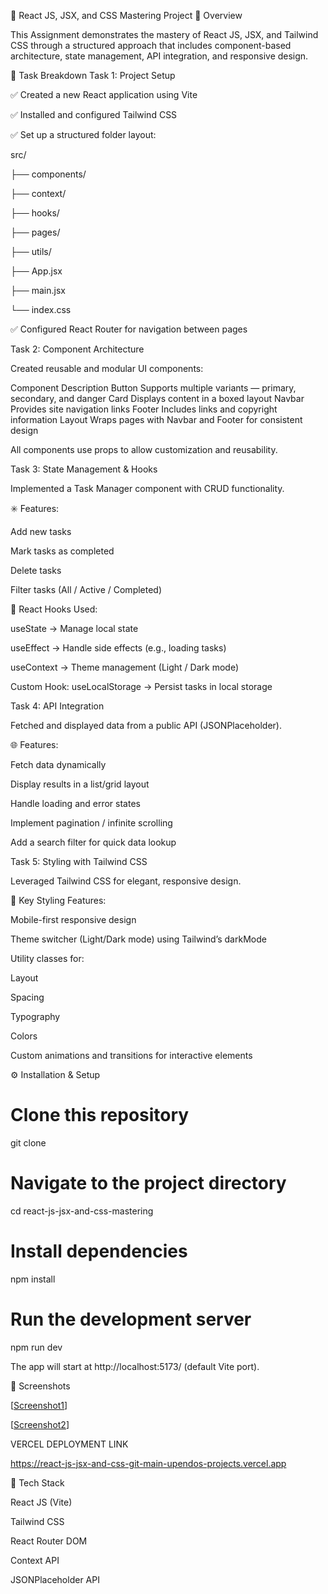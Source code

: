 🧩 React JS, JSX, and CSS Mastering Project
📘 Overview

This Assignment demonstrates the mastery of React JS, JSX, and Tailwind CSS through a structured approach that includes component-based architecture, state management, API integration, and responsive design.

🚀 Task Breakdown
Task 1: Project Setup

✅ Created a new React application using Vite

✅ Installed and configured Tailwind CSS

✅ Set up a structured folder layout:

src/


├── components/


├── context/


├── hooks/


├── pages/


├── utils/


├── App.jsx


├── main.jsx


└── index.css


✅ Configured React Router for navigation between pages

Task 2: Component Architecture

Created reusable and modular UI components:

Component	Description
Button	Supports multiple variants — primary, secondary, and danger
Card	Displays content in a boxed layout
Navbar	Provides site navigation links
Footer	Includes links and copyright information
Layout	Wraps pages with Navbar and Footer for consistent design

All components use props to allow customization and reusability.

Task 3: State Management & Hooks

Implemented a Task Manager component with CRUD functionality.

✳️ Features:

Add new tasks

Mark tasks as completed

Delete tasks

Filter tasks (All / Active / Completed)

🧠 React Hooks Used:

useState → Manage local state

useEffect → Handle side effects (e.g., loading tasks)

useContext → Theme management (Light / Dark mode)

Custom Hook: useLocalStorage → Persist tasks in local storage

Task 4: API Integration

Fetched and displayed data from a public API (JSONPlaceholder).

🌐 Features:

Fetch data dynamically

Display results in a list/grid layout

Handle loading and error states

Implement pagination / infinite scrolling

Add a search filter for quick data lookup

Task 5: Styling with Tailwind CSS

Leveraged Tailwind CSS for elegant, responsive design.

💅 Key Styling Features:

Mobile-first responsive design

Theme switcher (Light/Dark mode) using Tailwind’s darkMode

Utility classes for:

Layout

Spacing

Typography

Colors

Custom animations and transitions for interactive elements

⚙️ Installation & Setup
# Clone this repository
git clone <your-repo-url>

# Navigate to the project directory
cd react-js-jsx-and-css-mastering

# Install dependencies
npm install

# Run the development server
npm run dev


The app will start at http://localhost:5173/
 (default Vite port).

📸 Screenshots


[[Screenshot1](./screenshots/screenshot1.PNG)]


[[Screenshot2](./screenshots/screenshot2.PNG)]


VERCEL DEPLOYMENT LINK 


https://react-js-jsx-and-css-git-main-upendos-projects.vercel.app



🧰 Tech Stack

React JS (Vite)

Tailwind CSS

React Router DOM

Context API

JSONPlaceholder API
